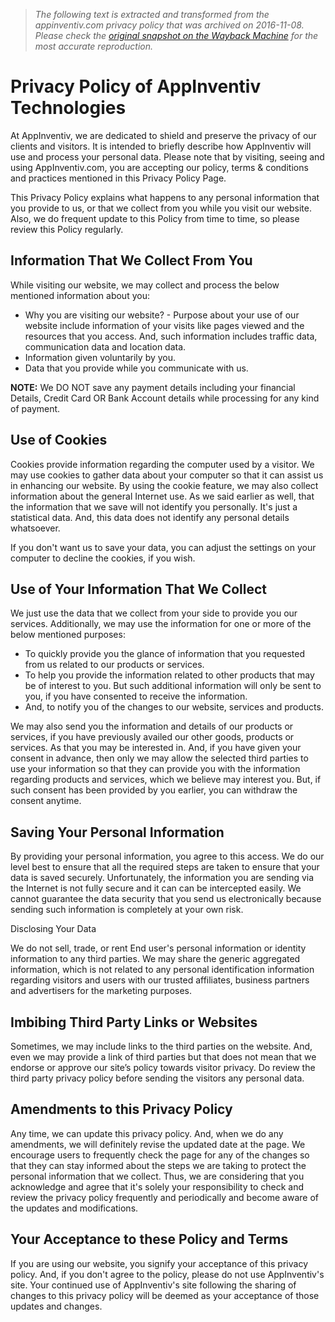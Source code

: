 > *The following text is extracted and transformed from the appinventiv.com privacy policy that was archived on 2016-11-08. Please check the [original snapshot on the Wayback Machine](https://web.archive.org/web/20161108035629id_/https%3A//appinventiv.com/privacy-policy) for the most accurate reproduction.*

# Privacy Policy of AppInventiv Technologies

At AppInventiv, we are dedicated to shield and preserve the privacy of our clients and visitors. It is intended to briefly describe how AppInventiv will use and process your personal data. Please note that by visiting, seeing and using AppInventiv.com, you are accepting our policy, terms & conditions and practices mentioned in this Privacy Policy Page. 

This Privacy Policy explains what happens to any personal information that you provide to us, or that we collect from you while you visit our website. Also, we do frequent update to this Policy from time to time, so please review this Policy regularly. 

## Information That We Collect From You

While visiting our website, we may collect and process the below mentioned information about you: 

  * Why you are visiting our website? - Purpose about your use of our website include information of your visits like pages viewed and the resources that you access. And, such information includes traffic data, communication data and location data.
  * Information given voluntarily by you. 
  * Data that you provide while you communicate with us.



**NOTE:** We DO NOT save any payment details including your financial Details, Credit Card OR Bank Account details while processing for any kind of payment. 

## Use of Cookies

Cookies provide information regarding the computer used by a visitor. We may use cookies to gather data about your computer so that it can assist us in enhancing our website. By using the cookie feature, we may also collect information about the general Internet use. As we said earlier as well, that the information that we save will not identify you personally. It's just a statistical data. And, this data does not identify any personal details whatsoever. 

If you don't want us to save your data, you can adjust the settings on your computer to decline the cookies, if you wish. 

## Use of Your Information That We Collect

We just use the data that we collect from your side to provide you our services. Additionally, we may use the information for one or more of the below mentioned purposes: 

  * To quickly provide you the glance of information that you requested from us related to our products or services. 
  * To help you provide the information related to other products that may be of interest to you. But such additional information will only be sent to you, if you have consented to receive the information. 
  * And, to notify you of the changes to our website, services and products. 



We may also send you the information and details of our products or services, if you have previously availed our other goods, products or services. As that you may be interested in. And, if you have given your consent in advance, then only we may allow the selected third parties to use your information so that they can provide you with the information regarding products and services, which we believe may interest you. But, if such consent has been provided by you earlier, you can withdraw the consent anytime. 

## Saving Your Personal Information

By providing your personal information, you agree to this access. We do our level best to ensure that all the required steps are taken to ensure that your data is saved securely. Unfortunately, the information you are sending via the Internet is not fully secure and it can can be intercepted easily. We cannot guarantee the data security that you send us electronically because sending such information is completely at your own risk.

Disclosing Your Data

We do not sell, trade, or rent End user's personal information or identity information to any third parties. We may share the generic aggregated information, which is not related to any personal identification information regarding visitors and users with our trusted affiliates, business partners and advertisers for the marketing purposes.

## Imbibing Third Party Links or Websites

Sometimes, we may include links to the third parties on the website. And, even we may provide a link of third parties but that does not mean that we endorse or approve our site’s policy towards visitor privacy. Do review the third party privacy policy before sending the visitors any personal data.

## Amendments to this Privacy Policy

Any time, we can update this privacy policy. And, when we do any amendments, we will definitely revise the updated date at the page. We encourage users to frequently check the page for any of the changes so that they can stay informed about the steps we are taking to protect the personal information that we collect. Thus, we are considering that you acknowledge and agree that it's solely your responsibility to check and review the privacy policy frequently and periodically and become aware of the updates and modifications.

## Your Acceptance to these Policy and Terms

If you are using our website, you signify your acceptance of this privacy policy. And, if you don't agree to the policy, please do not use AppInventiv's site. Your continued use of AppInventiv's site following the sharing of changes to this privacy policy will be deemed as your acceptance of those updates and changes.
